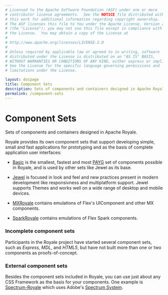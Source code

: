 ```yaml
---
# Licensed to the Apache Software Foundation (ASF) under one or more
# contributor license agreements.  See the NOTICE file distributed with
# this work for additional information regarding copyright ownership.
# The ASF licenses this file to You under the Apache License, Version 2.0
# (the "License"); you may not use this file except in compliance with
# the License.  You may obtain a copy of the License at
# 
# http://www.apache.org/licenses/LICENSE-2.0
# 
# Unless required by applicable law or agreed to in writing, software
# distributed under the License is distributed on an "AS IS" BASIS,
# WITHOUT WARRANTIES OR CONDITIONS OF ANY KIND, either express or implied.
# See the License for the specific language governing permissions and
# limitations under the License.

layout: docpage
title: Component Sets
description: Sets of components and containers designed in Apache Royale
permalink: /component-sets
---
```


# Component Sets

Sets of components and containers designed in Apache Royale.

Royale provides its own component sets that support developing simple, small and fast applications for prototyping and as the basis of complete application user interfaces:

- [Basic](component-sets/basic) is the smallest, fastest and most [PAYG](features/payg) set of components possible in Royale, and is used by other sets like Jewel as its base.

- [Jewel](component-sets/jewel) is focused in look and feel and new practices present in modern development like responsivness and multiplatform support. Jewel supports Themes and works well on a wide range of desktop and mobile devices.

- [MXRoyale](component-sets/mxroyale) contains emulations of Flex's UIComponent and other MX components.

- [SparkRoyale](component-sets/sparkroyale) contains emulations of Flex Spark components.

### Incomplete component sets

Participants in the Royale project have started several component sets, such as _Express_, _MDL_, and _HTML5_, but have not built more than one or two components as proofs-of-concept.

### External component sets

Besides the component sets included in Royale, you can use just about any CSS Framework as the basis for your components. One example is [Spectrum-Royale](https://github.com/unhurdle/spectrum-royale) which uses Adobe's [Spectrum System](https://spectrum.adobe.com/).
